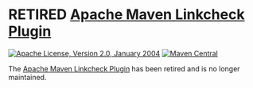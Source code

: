 <!---
 Licensed to the Apache Software Foundation (ASF) under one or more
 contributor license agreements.  See the NOTICE file distributed with
 this work for additional information regarding copyright ownership.
 The ASF licenses this file to You under the Apache License, Version 2.0
 (the "License"); you may not use this file except in compliance with
 the License.  You may obtain a copy of the License at

      http://www.apache.org/licenses/LICENSE-2.0

 Unless required by applicable law or agreed to in writing, software
 distributed under the License is distributed on an "AS IS" BASIS,
 WITHOUT WARRANTIES OR CONDITIONS OF ANY KIND, either express or implied.
 See the License for the specific language governing permissions and
 limitations under the License.
-->
RETIRED [Apache Maven Linkcheck Plugin](https://maven.apache.org/plugins/maven-linkcheck-plugin/)
======================

[![Apache License, Version 2.0, January 2004](https://img.shields.io/github/license/apache/maven.svg?label=License)](https://www.apache.org/licenses/LICENSE-2.0)
[![Maven Central](https://img.shields.io/maven-central/v/org.apache.maven.plugins/maven-linkcheck-plugin.svg?label=Maven%20Central)](https://search.maven.org/artifact/org.apache.maven.plugins/maven-linkcheck-plugin)


The [Apache Maven Linkcheck Plugin](https://maven.apache.org/plugins/maven-linkcheck-plugin/) 
has been retired and is no longer maintained.
